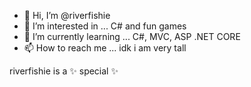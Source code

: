 - 👋 Hi, I’m @riverfishie
- 👀 I’m interested in ... C# and fun games
- 🌱 I’m currently learning ... C#, MVC, ASP .NET CORE
- 📫 How to reach me ... idk i am very tall

riverfishie is a ✨ special ✨

